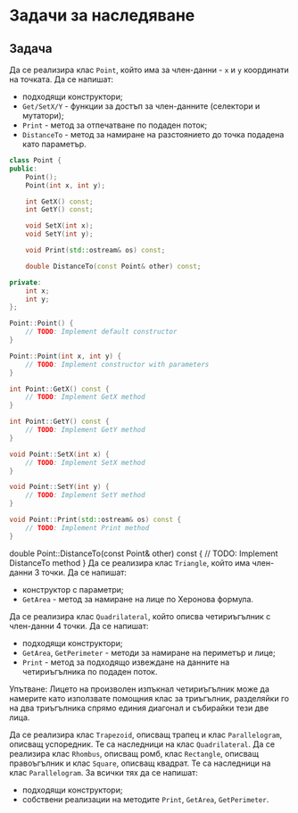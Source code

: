 # Задачи за наследяване

## Задача 
Да се реализира клас `Point`, който има за член-данни - `x` и `y` координати на точката.
Да се напишат: 
- подходящи конструктори;
- `Get/SetX/Y` - функции за достъп за член-данните (селектори и мутатори);
- `Print` - метод за отпечатване по подаден поток;
- `DistanceTo` - метод за намиране на разстоянието до точка подадена като параметър.

```cpp
class Point {
public:
    Point();
    Point(int x, int y);

    int GetX() const;
    int GetY() const;

    void SetX(int x);
    void SetY(int y);

    void Print(std::ostream& os) const;

    double DistanceTo(const Point& other) const;

private:
    int x; 
    int y; 
};

Point::Point() {
    // TODO: Implement default constructor
}

Point::Point(int x, int y) {
    // TODO: Implement constructor with parameters
}

int Point::GetX() const {
    // TODO: Implement GetX method
}

int Point::GetY() const {
    // TODO: Implement GetY method
}

void Point::SetX(int x) {
    // TODO: Implement SetX method
}

void Point::SetY(int y) {
    // TODO: Implement SetY method
}

void Point::Print(std::ostream& os) const {
    // TODO: Implement Print method
}
```

double Point::DistanceTo(const Point& other) const {
    // TODO: Implement DistanceTo method
}
Да се реализира клас `Triangle`, който има член-данни 3 точки.
Да се напишат:
- конструктор с параметри;
- `GetArea` - метод за намиране на лице по Херонова формула.

Да се реализира клас `Quadrilateral`, който описва четириъгълник с член-данни 4 точки.
Да се напишат: 
- подходящи конструктори;
- `GetArea`, `GetPerimeter` - методи за намиране на периметър и лице;
- `Print` - метод за подходящо извеждане на данните на четириъгълника по подаден поток. 

Упътване: Лицето на произволен изпъкнал четириъгълник може да намерите като използвате помощния клас за триъгълник, разделяйки го на два триъгълника спрямо единия диагонал и събирайки тези две лица.

Да се реализира клас `Trapezoid`, описващ трапец и клас `Parallelogram`, описващ успоредник. Те са наследници на клас `Quadrilateral`. 
Да се реализира клас `Rhombus`, описващ ромб, клас `Rectangle`, описващ правоъгълник и клас `Square`, описващ квадрат. Те са наследници на клас `Parallelogram`. 
За всички тях да се напишат: 
- подходящи конструктори;
- собствени реализации на методите `Print`, `GetArea`, `GetPerimeter`.
